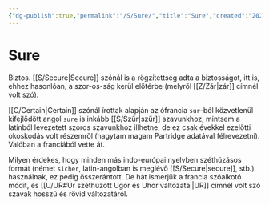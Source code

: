 ```yaml
---
{"dg-publish":true,"permalink":"/S/Sure/","title":"Sure","created":"2023-11-19T03:32","updated":"2024-10-26T00:25"}
---
```



# Sure

Biztos. [[S/Secure\|Secure]] szónál is a rögzítettség adta a biztosságot, itt is, ehhez hasonlóan, a szor-os-ság kerül előtérbe (melyről [[Z/Zár\|zár]] címnél volt szó).  

[[C/Certain\|Certain]] szónál írottak alapján az ófrancia `sur`-ból közvetlenül kifejlődött angol `sure` is inkább [[S/Szűr\|szűr]] szavunkhoz, mintsem a latinból levezetett szoros szavunkhoz illhetne, de ez csak évekkel ezelőtti okoskodás volt részemről (hagytam magam Partridge adatával félrevezetni). Valóban a franciából vette át.  

Milyen érdekes, hogy minden más indo-európai nyelvben széthúzásos formát (német `sicher`, latin-angolban is meglévő [[S/Secure\|secure]], stb.) használnak, ez pedig összerántott. De hát ismerjük a francia szóalkotó módit, és [[U/UR#Úr széthúzott Ugor és Uhor változatai\|UR]] címnél volt szó szavak hosszú és rövid változatáról.  